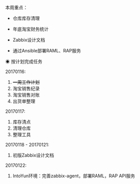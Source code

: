 本周重点：

* 仓库库存清理

* 年底淘宝财务统计

* Zabbix设计文档

* 通过Ansible部署RAML、RAP服务

◉ 按计划完成任务

20170116:

1. ~~一周工作计划~~
2. 淘宝销售纪录
3. 淘宝销售对账
4. 出货单整理

20170117:

1. 库存清点
2. 清理仓库
3. 整理工具

20170118 - 20170121:

1. 初版Zabbix设计文档

20170122:

1. IntoYun环境：完善zabbix-agent，部署RAML，RAP API服务



